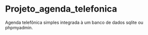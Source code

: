 # Projeto_agenda_telefonica
Agenda telefônica simples integrada à um banco de dados sqlite ou phpmyadmin.
